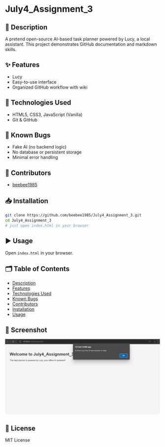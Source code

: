 # July4_Assignment_3

## 📃 Description
A pretend open-source AI-based task planner powered by Lucy, a local assistant. This project demonstrates GitHub documentation and markdown skills.

## ✨ Features
- Lucy
- Easy-to-use interface
- Organized GitHub workflow with wiki

## 🔧 Technologies Used
- HTML5, CSS3, JavaScript (Vanilla)
- Git & GitHub

## 🐞 Known Bugs
- Fake AI (no backend logic)
- No database or persistent storage
- Minimal error handling

## 👥 Contributors
- [beebee1985](https://github.com/beebee1985)

## 📥 Installation
```bash
git clone https://github.com/beebee1985/July4_Assignment_3.git
cd July4_Assignment_3
# just open index.html in your browser
```

## ▶️ Usage
Open `index.html` in your browser.

## 🗂 Table of Contents
- [Description](#description)
- [Features](#features)
- [Technologies Used](#technologies-used)
- [Known Bugs](#known-bugs)
- [Contributors](#contributors)
- [Installation](#installation)
- [Usage](#usage)

## 📸 Screenshot
![App Screenshot](assets/images/screenshot.png)

## 📜 License
MIT License
